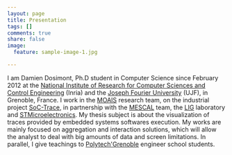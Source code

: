 ```yaml
---
layout: page
title: Presentation
tags: []
comments: true
share: false
image:
  feature: sample-image-1.jpg

---
```


I am Damien Dosimont, Ph.D student in Computer Science since February 2012 at the [National Institute of Research for Computer Sciences and Control Engineering](http://www.inria.fr/centre/grenoble) (Inria) and the [Joseph Fourier University](http://www.ujf-grenoble.fr) (UJF), in Grenoble, France.
I work in the [MOAIS](http://moais.imag.fr) research team, on the industrial project [SoC-Trace](http://www.minalogic.com/TPL_CODE/TPL_PROJET/PAR_TPL_IDENTIFIANT/2717/15-annuaire-innovations-technologiques-nanotechnologie-systeme-embarque.htm), in partnership with the [MESCAL](http://mescal.imag.fr) team, the [LIG](http://www.liglab.fr) laboratory and [STMicroelectronics](http://www.st.com/internet/com/home/home.jsp).
My thesis subject is about the visualization of traces provided by embedded systems softwares execution. My works are mainly focused on aggregation and interaction solutions, which will allow the analyst to deal with big amounts of data and screen limitations. In parallel, I give teachings to [Polytech'Grenoble](http://www.polytech-grenoble.fr) engineer school students.
